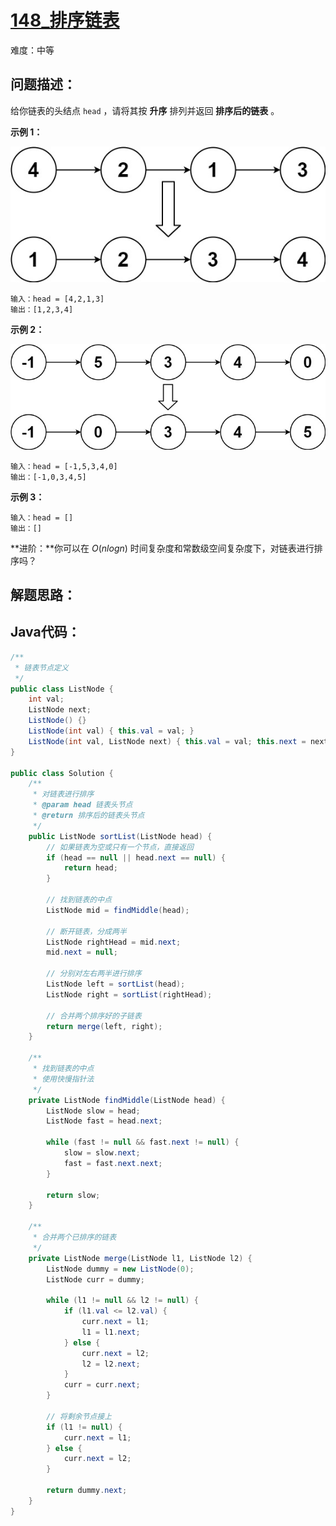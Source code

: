 # [148_排序链表](https://leetcode.cn/problems/sort-list/)

难度：中等

## 问题描述：

给你链表的头结点 `head` ，请将其按 **升序** 排列并返回 **排序后的链表** 。

**示例 1：**

![img](../../assets/imgs/sort_list_1.jpg)

```
输入：head = [4,2,1,3]
输出：[1,2,3,4]
```

**示例 2：**

![img](../../assets/imgs/sort_list_2.jpg)

```
输入：head = [-1,5,3,4,0]
输出：[-1,0,3,4,5]
```

**示例 3：**

```
输入：head = []
输出：[]
```

**进阶：**你可以在 $O(n log n)$ 时间复杂度和常数级空间复杂度下，对链表进行排序吗？







## 解题思路：



## Java代码：

```java
/**
 * 链表节点定义
 */
public class ListNode {
    int val;
    ListNode next;
    ListNode() {}
    ListNode(int val) { this.val = val; }
    ListNode(int val, ListNode next) { this.val = val; this.next = next; }
}

public class Solution {
    /**
     * 对链表进行排序
     * @param head 链表头节点
     * @return 排序后的链表头节点
     */
    public ListNode sortList(ListNode head) {
        // 如果链表为空或只有一个节点，直接返回
        if (head == null || head.next == null) {
            return head;
        }
        
        // 找到链表的中点
        ListNode mid = findMiddle(head);
        
        // 断开链表，分成两半
        ListNode rightHead = mid.next;
        mid.next = null;
        
        // 分别对左右两半进行排序
        ListNode left = sortList(head);
        ListNode right = sortList(rightHead);
        
        // 合并两个排序好的子链表
        return merge(left, right);
    }
    
    /**
     * 找到链表的中点
     * 使用快慢指针法
     */
    private ListNode findMiddle(ListNode head) {
        ListNode slow = head;
        ListNode fast = head.next;
        
        while (fast != null && fast.next != null) {
            slow = slow.next;
            fast = fast.next.next;
        }
        
        return slow;
    }
    
    /**
     * 合并两个已排序的链表
     */
    private ListNode merge(ListNode l1, ListNode l2) {
        ListNode dummy = new ListNode(0);
        ListNode curr = dummy;
        
        while (l1 != null && l2 != null) {
            if (l1.val <= l2.val) {
                curr.next = l1;
                l1 = l1.next;
            } else {
                curr.next = l2;
                l2 = l2.next;
            }
            curr = curr.next;
        }
        
        // 将剩余节点接上
        if (l1 != null) {
            curr.next = l1;
        } else {
            curr.next = l2;
        }
        
        return dummy.next;
    }
}
```


